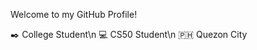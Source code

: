 Welcome to my GitHub Profile!

:black_nib: College Student\n
💻 CS50 Student\n
:philippines: Quezon City
